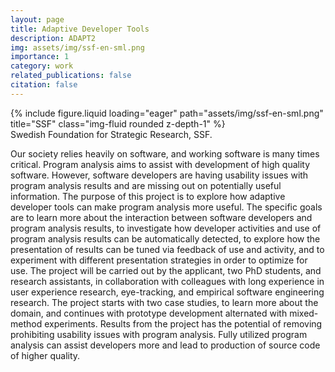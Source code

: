 ```yaml
---
layout: page
title: Adaptive Developer Tools
description: ADAPT2
img: assets/img/ssf-en-sml.png
importance: 1
category: work
related_publications: false
citation: false
---
```


<div class="row justify-content-sm-center">
    <div class="col-sm-4 mt-3 mt-md-0" href="https://strategiska.se/en/research/ongoing-research/framtidens-forskningsledare-7/project/10583/">
        {% include figure.liquid loading="eager" path="assets/img/ssf-en-sml.png" title="SSF" class="img-fluid rounded z-depth-1" %}
    </div>
</div>
<div class="caption">
    Swedish Foundation for Strategic Research, SSF.
</div>

Our society relies heavily on software, and working software is many times critical. Program analysis aims to assist with development of high quality software. However, software developers are having usability issues with program analysis results and are missing out on potentially useful information. The purpose of this project is to explore how adaptive developer tools can make program analysis more useful. The specific goals are to learn more about the interaction between software developers and program analysis results, to investigate how developer activities and use of program analysis results can be automatically detected, to explore how the presentation of results can be tuned via feedback of use and activity, and to experiment with different presentation strategies in order to optimize for use. The project will be carried out by the applicant, two PhD students, and research assistants, in collaboration with colleagues with long experience in user experience research, eye-tracking, and empirical software engineering research. The project starts with two case studies, to learn more about the domain, and continues with prototype development alternated with mixed-method experiments. Results from the project has the potential of removing prohibiting usability issues with program analysis. Fully utilized program analysis can assist developers more and lead to production of source code of higher quality.
